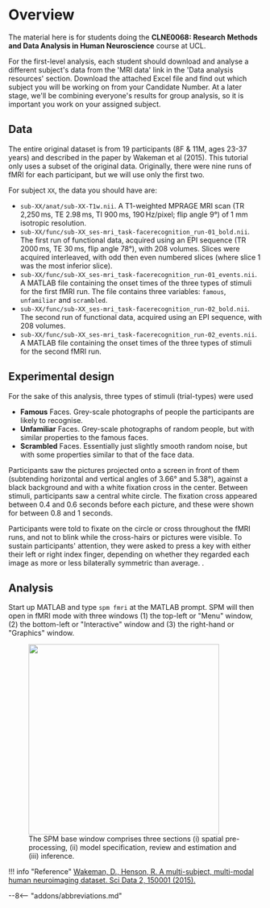 # Overview

The material here is for students doing the **CLNE0068: Research Methods and Data Analysis in Human Neuroscience** course at UCL.


For the first-level analysis, each student should download and analyse a different subject's data from the 'MRI data' link in the 'Data analysis resources' section. Download the attached Excel file and find out which subject you will be working on from your Candidate Number. At a later stage, we'll be combining everyone's results for group analysis, so it is important you work on your assigned subject.


## Data
The entire original dataset is from 19 participants (8F & 11M, ages 23-37 years) and described in the paper by Wakeman et al (2015).
This tutorial only uses a subset of the original data.
Originally, there were nine runs of fMRI for each participant, but we will use only the first two.

For subject `XX`, the data you should have are:

- `sub-XX/anat/sub-XX-T1w.nii`. A T1-weighted MPRAGE MRI scan (TR 2,250 ms, TE 2.98 ms, TI 900 ms, 190 Hz/pixel; flip angle 9°) of 1 mm isotropic resolution.
- `sub-XX/func/sub-XX_ses-mri_task-facerecognition_run-01_bold.nii`. The first run of functional data, acquired using an EPI sequence (TR 2000 ms, TE 30 ms, flip angle 78°), with 208 volumes.  Slices were acquired interleaved, with odd then even numbered slices (where slice 1 was the most inferior slice).
- `sub-XX/func/sub-XX_ses-mri_task-facerecognition_run-01_events.nii`. A MATLAB file containing the onset times of the three types of stimuli for the first fMRI run. The file contains three variables: `famous`, `unfamiliar` and `scrambled`.
- `sub-XX/func/sub-XX_ses-mri_task-facerecognition_run-02_bold.nii`. The second run of functional data, acquired using an EPI sequence, with 208 volumes.
- `sub-XX/func/sub-XX_ses-mri_task-facerecognition_run-02_events.nii`. A MATLAB file containing the onset times of the three types of stimuli for the second fMRI run.


## Experimental design
For the sake of this analysis, three types of stimuli (trial-types) were used

* **Famous** Faces. Grey-scale photographs of people the participants are likely to recognise.
* **Unfamiliar** Faces. Grey-scale photographs of random people, but with similar properties to the famous faces.
* **Scrambled** Faces. Essentially just slightly smooth random noise, but with some properties similar to that of the face data.

Participants saw the pictures projected onto a screen in front of them (subtending horizontal and vertical angles of 3.66° and 5.38°), against a black background and with a white fixation cross in the center.
Between stimuli, participants saw a central white circle.
The fixation cross appeared between 0.4 and 0.6 seconds before each picture, and these were shown for between 0.8 and 1 seconds.

Participants were told to fixate on the circle or cross throughout the fMRI runs, and not to blink while the cross-hairs or pictures were visible.
To sustain participants' attention, they were asked to press a key with either their left or right index finger, depending on whether they regarded each image as more or less bilaterally symmetric than average.
.

## Analysis
Start up MATLAB and type `spm fmri` at the
MATLAB prompt. SPM will then open in fMRI mode with three windows (1)
the top-left or "Menu" window, (2) the bottom-left or "Interactive"
window and (3) the right-hand or "Graphics" window.

<figure>
<div class="center">
<img src="../../../assets/figures/manual/faces/command.png" style="width:100mm" />
</div>
<figcaption>The SPM base window comprises three sections (i) spatial
pre-processing, (ii) model specification, review and estimation and
(iii) inference.</figcaption>
</figure>

!!! info "Reference"
    [Wakeman, D., Henson, R. A multi-subject, multi-modal human neuroimaging dataset. Sci Data 2, 150001 (2015).](https://doi.org/10.1038/sdata.2015.1)

--8<-- "addons/abbreviations.md"
